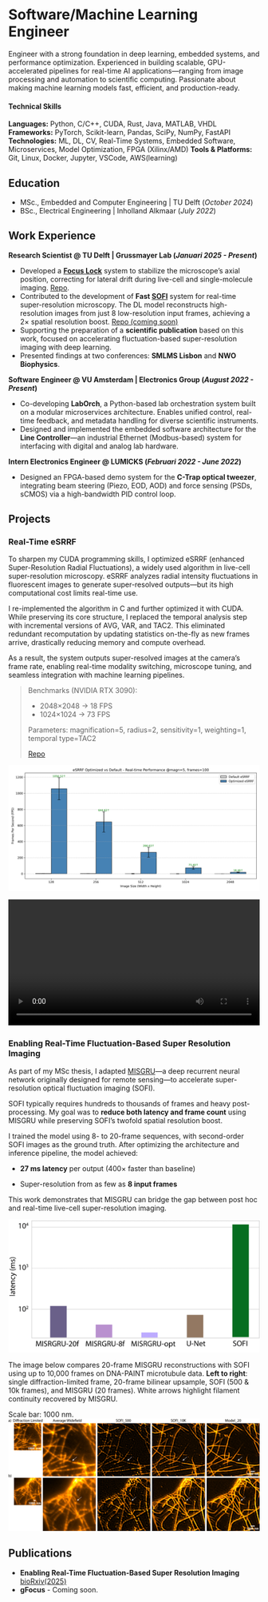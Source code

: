 # Software/Machine Learning Engineer
Engineer with a strong foundation in deep learning, embedded systems, and performance optimization. Experienced in building scalable, GPU-accelerated pipelines for real-time AI applications—ranging from image processing and automation to scientific computing. Passionate about making machine learning models fast, efficient, and production-ready.


#### Technical Skills
**Languages:** Python, C/C++, CUDA, Rust, Java, MATLAB, VHDL  
**Frameworks:** PyTorch, Scikit-learn, Pandas, SciPy, NumPy, FastAPI  
**Technologies:** ML, DL, CV, Real-Time Systems, Embedded Software, Microservices, Model Optimization, FPGA (Xilinx/AMD)
**Tools & Platforms:** Git, Linux, Docker, Jupyter, VSCode, AWS(learning)  

## Education
- MSc., Embedded and Computer Engineering | TU Delft (_October 2024_)
- BSc., Electrical Engineering | Inholland Alkmaar (_July 2022_)

## Work Experience
**Research Scientist @ TU Delft | Grussmayer Lab (_Januari 2025 - Present_)**
- Developed a **[Focus Lock](https://ir.amolf.nl/pub/10774/16893publishedVersion.pdf)** system to stabilize the microscope’s axial position, correcting for lateral drift during live-cell and single-molecule imaging. [Repo](https://github.com/GrussmayerLab/gFocus). 
- Contributed to the development of **Fast [SOFI](https://en.wikipedia.org/wiki/Super-resolution_optical_fluctuation_imaging)** system for real-time super-resolution microscopy. The DL model reconstructs high-resolution images from just 8 low-resolution input frames, achieving a 2× spatial resolution boost. [Repo (coming soon)](https://github.com/GrussmayerLab/SOFI-MISRGRU) 
- Supporting the preparation of a **scientific publication** based on this work, focused on accelerating fluctuation-based super-resolution imaging with deep learning.
- Presented findings at two conferences: **SMLMS Lisbon** and **NWO Biophysics**.

**Software Engineer @ VU Amsterdam | Electronics Group (_August 2022 - Present_)**
- Co-developing **LabOrch**, a Python-based lab orchestration system built on a modular microservices architecture. Enables unified control, real-time feedback, and metadata handling for diverse scientific instruments.
- Designed and implemented the embedded software architecture for the **Line Controller**—an industrial Ethernet (Modbus-based) system for interfacing with digital and analog lab hardware.

**Intern Electronics Engineer @ LUMICKS (_Februari 2022 - June 2022_)**
-  Designed an FPGA-based demo system for the **C-Trap optical tweezer**, integrating beam steering (Piezo, EOD, AOD) and force sensing (PSDs, sCMOS) via a high-bandwidth PID control loop.

## Projects
### Real-Time eSRRF
To sharpen my CUDA programming skills, I optimized eSRRF (enhanced Super-Resolution Radial Fluctuations), a widely used algorithm in live-cell super-resolution microscopy. eSRRF analyzes radial intensity fluctuations in fluorescent images to generate super-resolved outputs—but its high computational cost limits real-time use.

I re-implemented the algorithm in C and further optimized it with CUDA. While preserving its core structure, I replaced the temporal analysis step with incremental versions of AVG, VAR, and TAC2. This eliminated redundant recomputation by updating statistics on-the-fly as new frames arrive, drastically reducing memory and compute overhead.

As a result, the system outputs super-resolved images at the camera’s frame rate, enabling real-time modality switching, microscope tuning, and seamless integration with machine learning pipelines.

> Benchmarks (NVIDIA RTX 3090):
> - 2048×2048 → 18 FPS
> - 1024×1024 → 73 FPS
> 
> Parameters: magnification=5, radius=2, sensitivity=1, weighting=1, temporal type=TAC2
>
> [Repo](https://github.com/Jelle1212/RT-eSRRF)

![optimized vs default eSRRF](assets/esrrf_comparison_plot.png)

<style>
  .responsive-video {
    width: 100%;
    height: auto;
    max-width: 800px;
  }
</style>

<video class="responsive-video" controls>
  <source src="/assets/output_res.mp4" type="video/mp4">
  Your browser does not support the video tag.
</video>


### Enabling Real-Time Fluctuation-Based Super Resolution Imaging
As part of my MSc thesis, I adapted [MISGRU](https://openaccess.thecvf.com/content_CVPRW_2020/papers/w11/Arefin_Multi-Image_Super-Resolution_for_Remote_Sensing_Using_Deep_Recurrent_Networks_CVPRW_2020_paper.pdf
)—a deep recurrent neural network originally designed for remote sensing—to accelerate super-resolution optical fluctuation imaging (SOFI).

SOFI typically requires hundreds to thousands of frames and heavy post-processing. My goal was to **reduce both latency and frame count** using MISGRU while preserving SOFI’s twofold spatial resolution boost.

I trained the model using 8- to 20-frame sequences, with second-order SOFI images as the ground truth. After optimizing the architecture and inference pipeline, the model achieved:

- **27 ms latency** per output (400× faster than baseline)

- Super-resolution from as few as **8 input frames**

This work demonstrates that MISGRU can bridge the gap between post hoc and real-time live-cell super-resolution imaging.

![Latency](assets/Ext6_Latency_compare512-1.png)

The image below compares 20-frame MISGRU reconstructions with SOFI using up to 10,000 frames on DNA-PAINT microtubule data.
**Left to right**: single diffraction-limited frame, 20-frame bilinear upsample, SOFI (500 & 10k frames), and MISGRU (20 frames).
White arrows highlight filament continuity recovered by MISGRU.

Scale bar: 1000 nm.
![microtubules](assets/results_exp2-1.png)
## Publications
- **Enabling Real-Time Fluctuation-Based Super Resolution Imaging**
[bioRxiv(2025)](https://www.biorxiv.org/content/10.1101/2025.06.05.658028v1)
- **gFocus** - Coming soon.
